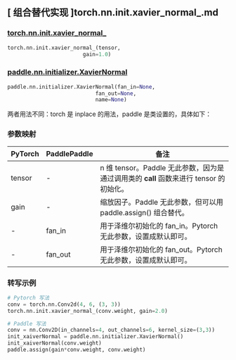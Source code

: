 ## [ 组合替代实现 ]torch.nn.init.xavier_normal_.md

### [torch.nn.init.xavier_normal_](https://pytorch.org/docs/stable/nn.init.html?highlight=xavier_normal_#torch.nn.init.xavier_normal_)

```python
torch.nn.init.xavier_normal_(tensor,
                        gain=1.0)
```

### [paddle.nn.initializer.XavierNormal](https://www.paddlepaddle.org.cn/documentation/docs/zh/api/paddle/nn/initializer/XavierNormal_cn.html)

```python
paddle.nn.initializer.XavierNormal(fan_in=None,
                            fan_out=None,
                            name=None)
```

两者用法不同：torch 是 inplace 的用法，paddle 是类设置的，具体如下：

### 参数映射
| PyTorch       | PaddlePaddle | 备注                                                   |
| ------------- | ------------ | ------------------------------------------------------ |
| tensor        | -          | n 维 tensor。Paddle 无此参数，因为是通过调用类的 __call__ 函数来进行 tensor 的初始化。    |
| gain        | -          |  缩放因子。Paddle 无此参数，但可以用 paddle.assign() 组合替代。    |
| -          |  fan_in          | 用于泽维尔初始化的 fan_in。Pytorch 无此参数，设置成默认即可。               |
| -          |  fan_out         | 用于泽维尔初始化的 fan_out。Pytorch 无此参数，设置成默认即可。               |

### 转写示例
```python
# Pytorch 写法
conv = torch.nn.Conv2d(4, 6, (3, 3))
torch.nn.init.xavier_normal_(conv.weight, gain=2.0)

# Paddle 写法
conv = nn.Conv2D(in_channels=4, out_channels=6, kernel_size=(3,3))
init_xaiverNormal = paddle.nn.initializer.XavierNormal()
init_xaiverNormal(conv.weight)
paddle.assign(gain*conv.weight, conv.weight)
```
